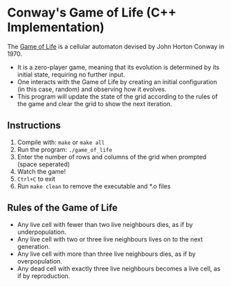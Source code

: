# Conway's Game of Life (C++ Implementation)

The [Game of Life](https://en.wikipedia.org/wiki/Conway%27s_Game_of_Life) is a cellular automaton devised by John Horton Conway in 1970. 

- It is a zero-player game, meaning that its evolution is determined by its initial state, requiring no further input. 
- One interacts with the Game of Life by creating an initial configuration (in this case, random) and observing how it evolves. 
- This program will update the state of the grid according to the rules of the game and clear the grid to show the next iteration.

## Instructions

1. Compile with: `make` or `make all`
2. Run the program: `./game_of_life`
3. Enter the number of rows and columns of the grid when prompted (space seperated)
4. Watch the game!
5. `Ctrl+C` to exit
6. Run `make clean` to remove the executable and *.o files

## Rules of the Game of Life

- Any live cell with fewer than two live neighbours dies, as if by underpopulation.
- Any live cell with two or three live neighbours lives on to the next generation.
- Any live cell with more than three live neighbours dies, as if by overpopulation.
- Any dead cell with exactly three live neighbours becomes a live cell, as if by reproduction.
